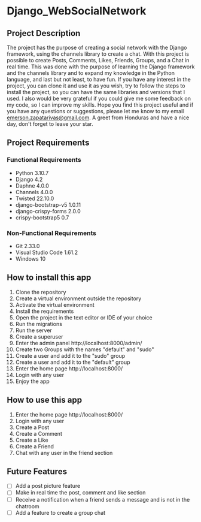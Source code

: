 # Django_WebSocialNetwork

## Project Description

The project has the purpose of creating a social network with the Django framework, using the channels library to create a chat.
With this project is possible to create Posts, Comments, Likes, Friends, Groups, and a Chat in real time.
This was done with the purpose of learning the Django framework and the channels library and to expand my knowledge in the Python language, and last but not least, to have fun.
If you have any interest in the project, you can clone it and use it as you wish, try to follow the steps to install the project, so you can have the same libraries and versions that I used.
I also would be very grateful if you could give me some feedback on my code, so I can improve my skills.
Hope you find this project useful and if you have any questions or suggestions, please let me know to my email emerson.zapatarivas@gmail.com.
A greet from Honduras and have a nice day, don't forget to leave your star.

## Project Requirements

### Functional Requirements

- Python 3.10.7
- Django 4.2
- Daphne 4.0.0
- Channels 4.0.0
- Twisted 22.10.0
- django-bootstrap-v5 1.0.11
- django-crispy-forms 2.0.0
- crispy-bootstrap5 0.7

### Non-Functional Requirements

- Git 2.33.0
- Visual Studio Code 1.61.2
- Windows 10

## How to install this app

1. Clone the repository
1. Create a virtual environment outside the repository
1. Activate the virtual environment
1. Install the requirements
1. Open the project in the text editor or IDE of your choice
1. Run the migrations
1. Run the server
1. Create a superuser
1. Enter the admin panel http://localhost:8000/admin/
1. Create two Groups with the names "default" and "sudo"
1. Create a user and add it to the "sudo" group
1. Create a user and add it to the "default" group
1. Enter the home page http://localhost:8000/
1. Login with any user
1. Enjoy the app

## How to use this app

1. Enter the home page http://localhost:8000/
1. Login with any user
1. Create a Post
1. Create a Comment
1. Create a Like
1. Create a Friend
1. Chat with any user in the friend section


## Future Features

- [ ] Add a post picture feature
- [ ] Make in real time the post, comment and like section
- [ ] Receive a notification when a friend sends a message and is not in the chatroom
- [ ] Add a feature to create a group chat

